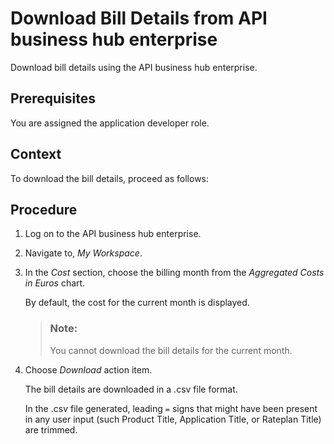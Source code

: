<!-- copyceea2dad4771474591929b5fe1269c99 -->

# Download Bill Details from API business hub enterprise

Download bill details using the API business hub enterprise.



<a name="copyceea2dad4771474591929b5fe1269c99__prereq_bsb_hyp_bz"/>

## Prerequisites

You are assigned the application developer role.



<a name="copyceea2dad4771474591929b5fe1269c99__context_csg_r2j_zz"/>

## Context

To download the bill details, proceed as follows:



<a name="copyceea2dad4771474591929b5fe1269c99__steps_ctx_n2j_zz"/>

## Procedure

1.  Log on to the API business hub enterprise.

2.  Navigate to, *My Workspace*.

3.  In the *Cost* section, choose the billing month from the *Aggregated Costs in Euros* chart.

    By default, the cost for the current month is displayed.

    > ### Note:  
    > You cannot download the bill details for the current month.

4.  Choose *Download* action item.

    The bill details are downloaded in a .csv file format.

    In the .csv file generated, leading `=` signs that might have been present in any user input \(such Product Title, Application Title, or Rateplan Title\) are trimmed.


